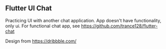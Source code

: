Flutter UI Chat
---------------

Practicing UI with another chat application.
App doesn't have functionality, only ui.  For functional chat app, see https://github.com/trance128/flutter-chat

Design from https://dribbble.com/ 

